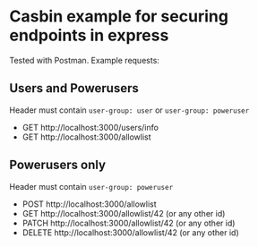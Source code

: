 # Casbin example for securing endpoints in express




Tested with Postman. Example requests:

## Users and Powerusers
Header must contain `user-group: user` or `user-group: poweruser`
- GET http://localhost:3000/users/info
- GET http://localhost:3000/allowlist

## Powerusers only
Header must contain `user-group: poweruser`
- POST http://localhost:3000/allowlist
- GET http://localhost:3000/allowlist/42  (or any other id)
- PATCH http://localhost:3000/allowlist/42  (or any other id)
- DELETE http://localhost:3000/allowlist/42  (or any other id)
